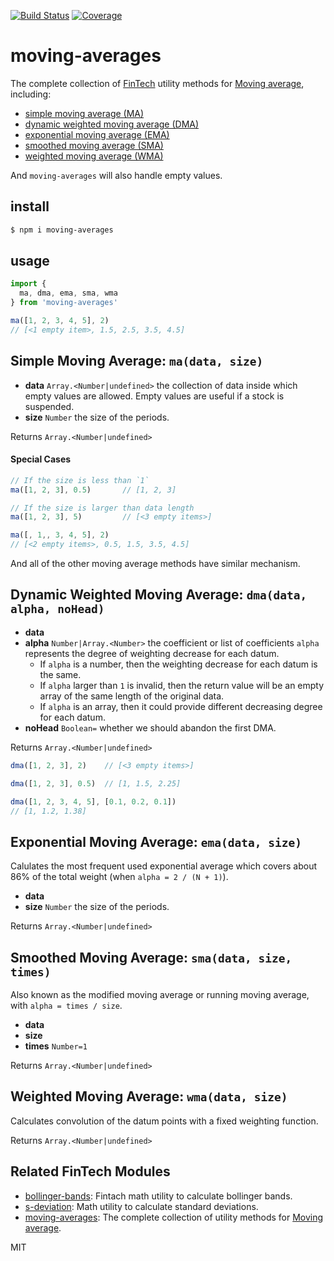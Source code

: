 [![Build Status](https://travis-ci.org/kaelzhang/moving-averages.svg?branch=master)](https://travis-ci.org/kaelzhang/moving-averages)
[![Coverage](https://codecov.io/gh/kaelzhang/moving-averages/branch/master/graph/badge.svg)](https://codecov.io/gh/kaelzhang/moving-averages)
<!-- optional npm version
[![NPM version](https://badge.fury.io/js/moving-averages.svg)](http://badge.fury.io/js/moving-averages)
-->
<!-- optional npm downloads
[![npm module downloads per month](http://img.shields.io/npm/dm/moving-averages.svg)](https://www.npmjs.org/package/moving-averages)
-->
<!-- optional dependency status
[![Dependency Status](https://david-dm.org/kaelzhang/moving-averages.svg)](https://david-dm.org/kaelzhang/moving-averages)
-->

# moving-averages

The complete collection of [FinTech](https://en.wikipedia.org/wiki/Financial_technology) utility methods for [Moving average](https://en.wikipedia.org/wiki/Moving_average), including:

- [simple moving average (MA)](#simple-moving-average-madata-size)
- [dynamic weighted moving average (DMA)](#dynamic-weighted-moving-average-dmadata-alpha-nohead)
- [exponential moving average (EMA)](#exponential-moving-average-emadata-size)
- [smoothed moving average (SMA)](#smoothed-moving-average-smadata-size-times)
- [weighted moving average (WMA)](#weighted-moving-average-wmadata-size)

And `moving-averages` will also handle empty values.

## install

```sh
$ npm i moving-averages
```

## usage

```js
import {
  ma, dma, ema, sma, wma
} from 'moving-averages'

ma([1, 2, 3, 4, 5], 2)
// [<1 empty item>, 1.5, 2.5, 3.5, 4.5]
```

## Simple Moving Average: `ma(data, size)`

- **data** `Array.<Number|undefined>` the collection of data inside which empty values are allowed. Empty values are useful if a stock is suspended.
- **size** `Number` the size of the periods.

Returns `Array.<Number|undefined>`

#### Special Cases

```js
// If the size is less than `1`
ma([1, 2, 3], 0.5)       // [1, 2, 3]

// If the size is larger than data length
ma([1, 2, 3], 5)         // [<3 empty items>]

ma([, 1,, 3, 4, 5], 2)
// [<2 empty items>, 0.5, 1.5, 3.5, 4.5]
```

And all of the other moving average methods have similar mechanism.

## Dynamic Weighted Moving Average: `dma(data, alpha, noHead)`

- **data**
- **alpha** `Number|Array.<Number>` the coefficient or list of coefficients `alpha` represents the degree of weighting decrease for each datum.
  - If `alpha` is a number, then the weighting decrease for each datum is the same.
  - If `alpha` larger than `1` is invalid, then the return value will be an empty array of the same length of the original data.
  - If `alpha` is an array, then it could provide different decreasing degree for each datum.
- **noHead** `Boolean=` whether we should abandon the first DMA.

Returns `Array.<Number|undefined>`

```js
dma([1, 2, 3], 2)    // [<3 empty items>]

dma([1, 2, 3], 0.5)  // [1, 1.5, 2.25]

dma([1, 2, 3, 4, 5], [0.1, 0.2, 0.1])
// [1, 1.2, 1.38]
```

## Exponential Moving Average: `ema(data, size)`

Calulates the most frequent used exponential average which covers about 86% of the total weight (when `alpha = 2 / (N + 1)`).

- **data**
- **size** `Number` the size of the periods.

Returns `Array.<Number|undefined>`

## Smoothed Moving Average: `sma(data, size, times)`

Also known as the modified moving average or running moving average, with `alpha = times / size`.

- **data**
- **size**
- **times** `Number=1`

Returns `Array.<Number|undefined>`

## Weighted Moving Average: `wma(data, size)`

Calculates convolution of the datum points with a fixed weighting function.

Returns `Array.<Number|undefined>`

## Related FinTech Modules

- [bollinger-bands](https://www.npmjs.com/package/bollinger-bands): Fintach math utility to calculate bollinger bands.
- [s-deviation](https://www.npmjs.com/package/s-deviation): Math utility to calculate standard deviations.
- [moving-averages](https://www.npmjs.com/package/moving-averages): The complete collection of utility methods for [Moving average](https://en.wikipedia.org/wiki/Moving_average).

MIT
